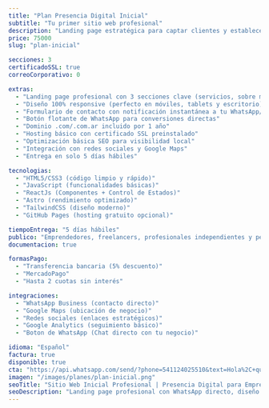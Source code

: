 ```yaml
---
title: "Plan Presencia Digital Inicial"
subtitle: "Tu primer sitio web profesional"
description: "Landing page estratégica para captar clientes y establecer tu presencia online de forma inmediata y profesional."
price: 75000
slug: "plan-inicial"

secciones: 3
certificadoSSL: true
correoCorporativo: 0

extras:
  - "Landing page profesional con 3 secciones clave (servicios, sobre mí, contacto)"
  - "Diseño 100% responsive (perfecto en móviles, tablets y escritorio)"
  - "Formulario de contacto con notificación instantánea a tu WhatsApp/email"
  - "Botón flotante de WhatsApp para conversiones directas"
  - "Dominio .com/.com.ar incluido por 1 año"
  - "Hosting básico con certificado SSL preinstalado"
  - "Optimización básica SEO para visibilidad local"
  - "Integración con redes sociales y Google Maps"
  - "Entrega en solo 5 días hábiles"

tecnologias:
  - "HTML5/CSS3 (código limpio y rápido)"
  - "JavaScript (funcionalidades básicas)"
  - "ReactJs (Componentes + Control de Estados)"
  - "Astro (rendimiento optimizado)"
  - "TailwindCSS (diseño moderno)"
  - "GitHub Pages (hosting gratuito opcional)"

tiempoEntrega: "5 días hábiles"
publico: "Emprendedores, freelancers, profesionales independientes y pequeños negocios que inician su camino digital"
documentacion: true

formasPago:
  - "Transferencia bancaria (5% descuento)"
  - "MercadoPago"
  - "Hasta 2 cuotas sin interés"

integraciones:
  - "WhatsApp Business (contacto directo)"
  - "Google Maps (ubicación de negocio)"
  - "Redes sociales (enlaces estratégicos)"
  - "Google Analytics (seguimiento básico)"
  - "Boton de WhatsApp (Chat directo con tu negocio)"

idioma: "Español"
factura: true
disponible: true
cta: "https://api.whatsapp.com/send/?phone=541124025510&text=Hola%2C+quiero+mi+sitio+web+inicial+profesional&type=phone_number&app_absent=0"
imagen: "/images/planes/plan-inicial.png"
seoTitle: "Sitio Web Inicial Profesional | Presencia Digital para Emprendedores - Pixelar Studio"
seoDescription: "Landing page profesional con WhatsApp directo, diseño responsive y dominio incluido. Ideal para dar tu primer paso en internet con impacto."
---
```

